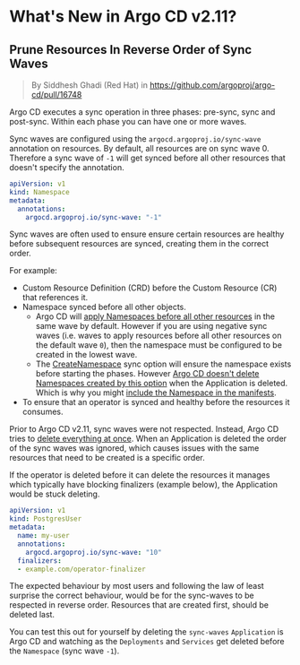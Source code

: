 # What's New in Argo CD v2.11?
## Prune Resources In Reverse Order of Sync Waves
> By Siddhesh Ghadi (Red Hat) in https://github.com/argoproj/argo-cd/pull/16748

Argo CD executes a sync operation in three phases: pre-sync, sync and post-sync. Within each phase you can have one or more waves.

Sync waves are configured using the `argocd.argoproj.io/sync-wave` annotation on resources. By default, all resources are on sync wave 0. Therefore a sync wave of `-1` will get synced before all other resources that doesn't specify the annotation. 
```yaml
apiVersion: v1
kind: Namespace
metadata:
  annotations:
    argocd.argoproj.io/sync-wave: "-1"
```

Sync waves are often used to ensure ensure certain resources are healthy before subsequent resources are synced, creating them in the correct order.

For example:
- Custom Resource Definition (CRD) before the Custom Resource (CR) that references it.
- Namespace synced before all other objects.
    - Argo CD will [apply Namespaces before all other resources](https://github.com/argoproj/gitops-engine/blob/8a3ce6d85caa4220cfcaa8aa8b6d6dff476909ec/pkg/sync/sync_tasks.go#L28) in the same wave by default. However if you are using negative sync waves (i.e. waves to apply resources before all other resources on the default wave `0`), then the namespace must be configured to be created in the lowest wave.
    - The [CreateNamespace](https://argo-cd.readthedocs.io/en/stable/user-guide/sync-options/#create-namespace) sync option will ensure the namespace exists before starting the phases. However [Argo CD doesn't delete Namespaces created by this option](https://github.com/argoproj/argo-cd/issues/7875) when the Application is deleted. Which is why you might [include the Namespace in the manifests](https://github.com/argoproj/argo-cd/issues/7875#issuecomment-1551192762).
- To ensure that an operator is synced and healthy before the resources it consumes.

Prior to Argo CD v2.11, sync waves were not respected. Instead, Argo CD tries to [delete everything at once](https://github.com/argoproj/argo-cd/issues/12376#issuecomment-1512938833). When an Application is deleted the order of the sync waves was ignored, which causes issues with the same resources that need to be created is a specific order.

If the operator is deleted before it can delete the resources it manages which typically have blocking finalizers (example below), the Application would be stuck deleting.

```yaml
apiVersion: v1
kind: PostgresUser
metadata:
  name: my-user
  annotations:
    argocd.argoproj.io/sync-wave: "10"
  finalizers:
  - example.com/operator-finalizer
```

The expected behaviour by most users and following the law of least surprise the correct behaviour, would be for the sync-waves to be respected in reverse order. Resources that are created first, should be deleted last.

You can test this out for yourself by deleting the `sync-waves` `Application` is Argo CD and watching as the `Deployments` and `Services` get deleted before the `Namespace` (sync wave `-1`).